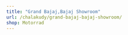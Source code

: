 ```yaml
---
title: "Grand Bajaj,Bajaj Showroom"
url: /chalakudy/grand-bajaj-bajaj-showroom/
shop: Motorrad
---
```

